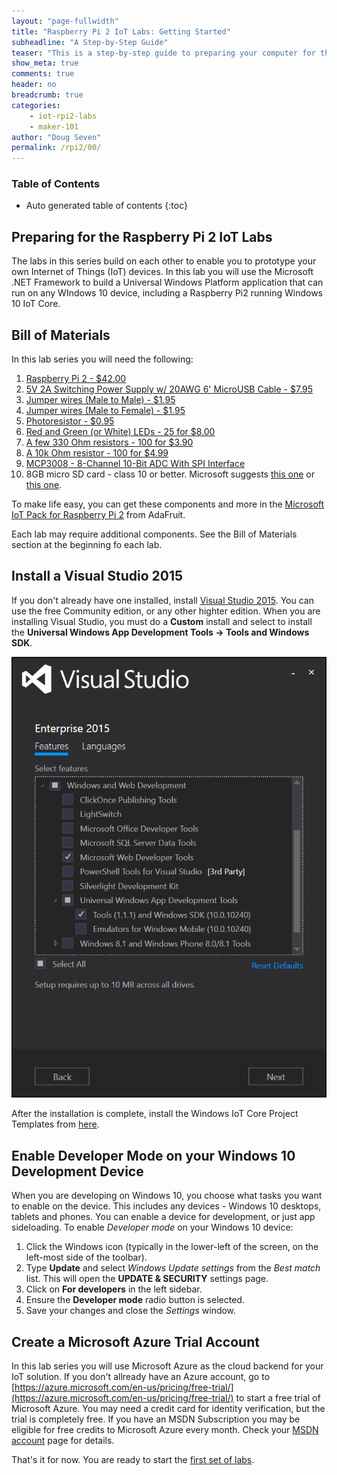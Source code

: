 ```yaml
---
layout: "page-fullwidth"
title: "Raspberry Pi 2 IoT Labs: Getting Started"
subheadline: "A Step-by-Step Guide"
teaser: "This is a step-by-step guide to preparing your computer for the Raspberry Pi 2 IoT Labs."
show_meta: true
comments: true
header: no
breadcrumb: true
categories:
    - iot-rpi2-labs
    - maker-101
author: "Doug Seven"
permalink: /rpi2/00/
---
```

### Table of Contents
*  Auto generated table of contents
{:toc}

## Preparing for the Raspberry Pi 2 IoT Labs
The labs in this series build on each other to enable you to prototype your own Internet of Things (IoT) devices. In this lab you will use the Microsoft .NET Framework to build a Universal Windows Platform application that can run on any WIndows 10 device, including a Raspberry Pi2 running Windows 10 IoT Core.

## Bill of Materials
In this lab series you will need the following:

1. [Raspberry Pi 2 - $42.00](http://www.amazon.com/Raspberry-Pi-Model-Project-Board/dp/B00T2U7R7I/)
2. [5V 2A Switching Power Supply w/ 20AWG 6' MicroUSB Cable - $7.95](https://www.adafruit.com/product/1995)
3. [Jumper wires (Male to Male) - $1.95](https://www.adafruit.com/product/1957)
4. [Jumper wires (Male to Female) - $1.95](https://www.adafruit.com/product/1954)
5. [Photoresistor - $0.95](https://www.adafruit.com/products/161)
6. [Red and Green (or White) LEDs - 25 for $8.00](http://www.adafruit.com/products/297)
7. [A few 330 Ohm resistors - 100 for $3.90](http://www.amazon.com/E-Projects-Resistors-Watt-330R-Pieces/dp/B00BVOR6IS/)
8. [A 10k Ohm resistor - 100 for $4.99](http://www.amazon.com/E-Projects-10k-Resistors-Watt-Pieces/dp/B00BWYS9BA/)
9. [MCP3008 - 8-Channel 10-Bit ADC With SPI Interface](https://www.adafruit.com/product/856)
10. 8GB micro SD card - class 10 or better. Microsoft suggests [this one](http://www.amazon.com/gp/product/B00IVPU786) or [this one](http://www.amazon.com/SanDisk-Ultra-Micro-SDHC-16GB/dp/9966573445).

To make life easy, you can get these components and more in the [Microsoft IoT Pack for Raspberry Pi 2](http://www.adafruit.com/windows10iotpi2) from AdaFruit.

Each lab may require additional components. See the Bill of Materials section at the beginning fo each lab.

## Install a Visual Studio 2015
If you don't already have one installed, install [Visual Studio 2015](https://www.visualstudio.com/). You can use the free Community edition, or any other highter edition. When you are installing Visual Studio, you must do a __Custom__ install and select to install the __Universal Windows App Development Tools -> Tools and Windows SDK__. 

<img src="/images/rpi2_install_uwp.png"/>

After the installation is complete, install the Windows IoT Core Project Templates from [here](https://visualstudiogallery.msdn.microsoft.com/55b357e1-a533-43ad-82a5-a88ac4b01dec).

## Enable Developer Mode on your Windows 10 Development Device
When you are developing on Windows 10, you choose what tasks you want to enable on the device. This includes any devices - Windows 10 desktops, tablets and phones. You can enable a device for development, or just app sideloading. To enable _Developer mode_ on your Windows 10 device:

1. Click the Windows icon (typically in the lower-left of the screen, on the left-most side of the toolbar). 
2. Type __Update__ and select _Windows Update settings_ from the _Best match_ list. This will open the __UPDATE & SECURITY__ settings page. 
3. Click on __For developers__ in the left sidebar.
4. Ensure the __Developer mode__ radio button is selected.
5. Save your changes and close the _Settings_ window.  

## Create a Microsoft Azure Trial Account
In this lab series you will use Microsoft Azure as the cloud backend for your IoT solution. If you don't allready have an Azure account, go to [https://azure.microsoft.com/en-us/pricing/free-trial/](https://azure.microsoft.com/en-us/pricing/free-trial/) to start a free trial of Microsoft Azure. You may need a credit card for identity verification, but the trial is completely free. If you have an MSDN Subscription you may be eligible for free credits to Microsoft Azure every month. Check your [MSDN account](https://msdn.microsoft.com/subscriptions/manage/) page for details.

That's it for now. You are ready to start the [first set of labs](/rpi2/01/).